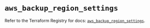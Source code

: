 # `aws_backup_region_settings`

Refer to the Terraform Registry for docs: [`aws_backup_region_settings`](https://registry.terraform.io/providers/hashicorp/aws/5.84.0/docs/resources/backup_region_settings).
